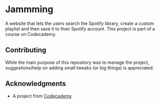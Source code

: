 # Jammming

A website that lets the users search the Spotify library,
create a custom playlist and then save it to their Spotify account.
This project is part of a course on Codecademy.

## Contributing

While the main purpose of this repository was to manage the project,
suggestions/help on adding small tweaks (or big things) is appreciated.

## Acknowledgments

  - A project from [Codecademy](https://codecademy.com)
